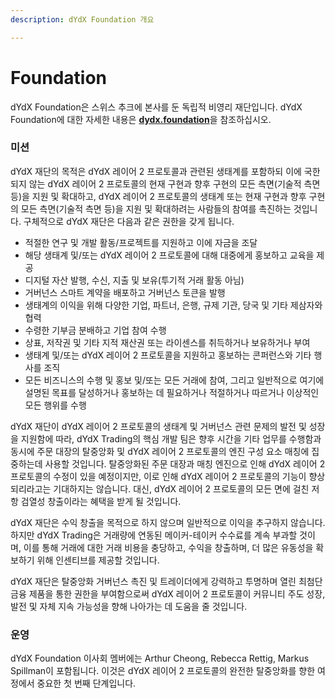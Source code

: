 ```yaml
---
description: dYdX Foundation 개요

---
```


# Foundation

dYdX Foundation은 스위스 추크에 본사를 둔 독립적 비영리 재단입니다. dYdX Foundation에 대한 자세한 내용은 [**dydx.foundation**](https://dydx.foundation)을 참조하십시오.

### 미션

dYdX 재단의 목적은 dYdX 레이어 2 프로토콜과 관련된 생태계를 포함하되 이에 국한되지 않는 dYdX 레이어 2 프로토콜의 현재 구현과 향후 구현의 모든 측면(기술적 측면 등)을 지원 및 확대하고, dYdX 레이어 2 프로토콜의 생태계 또는 현재 구현과 향후 구현의 모든 측면(기술적 측면 등)을 지원 및 확대하려는 사람들의 참여를 촉진하는 것입니다. 구체적으로 dYdX 재단은 다음과 같은 권한을 갖게 됩니다.

* 적절한 연구 및 개발 활동/프로젝트를 지원하고 이에 자금을 조달
* 해당 생태계 및/또는 dYdX 레이어 2 프로토콜에 대해 대중에게 홍보하고 교육을 제공
* 디지털 자산 발행, 수신, 지출 및 보유\(투기적 거래 활동 아님\)
* 거버넌스 스마트 계약을 배포하고 거버넌스 토큰을 발행
* 생태계의 이익을 위해 다양한 기업, 파트너, 은행, 규제 기관, 당국 및 기타 제삼자와 협력
* 수령한 기부금 분배하고 기업 참여 수행
* 상표, 저작권 및 기타 지적 재산권 또는 라이센스를 취득하거나 보유하거나 부여
* 생태계 및/또는 dYdX 레이어 2 프로토콜을 지원하고 홍보하는 콘퍼런스와 기타 행사를 조직
* 모든 비즈니스의 수행 및 홍보 및/또는 모든 거래에 참여, 그리고 일반적으로 여기에 설명된 목표를 달성하거나 홍보하는 데 필요하거나 적절하거나 따르거나 이상적인 모든 행위를 수행

dYdX 재단이 dYdX 레이어 2 프로토콜의 생태계 및 거버넌스 관련 문제의 발전 및 성장을 지원함에 따라, dYdX Trading의 핵심 개발 팀은 향후 시간을 기타 업무를 수행함과 동시에 주문 대장의 탈중앙화 및 dYdX 레이어 2 프로토콜의 엔진 구성 요소 매칭에 집중하는데 사용할 것입니다. 탈중앙화된 주문 대장과 매칭 엔진으로 인해 dYdX 레이어 2 프로토콜의 수정이 있을 예정이지만, 이로 인해 dYdX 레이어 2 프로토콜의 기능이 향상되리라고는 기대하지는 않습니다. 대신, dYdX 레이어 2 프로토콜의 모든 면에 걸친 저항 검열성 창출이라는 혜택을 받게 될 것입니다.

dYdX 재단은 수익 창출을 목적으로 하지 않으며 일반적으로 이익을 추구하지 않습니다. 하지만 dYdX Trading은 거래량에 연동된 메이커-테이커 수수료를 계속 부과할 것이며, 이를 통해 거래에 대한 거래 비용을 충당하고, 수익을 창출하며, 더 많은 유동성을 확보하기 위해 인센티브를 제공할 것입니다.

dYdX 재단은 탈중앙화 거버넌스 촉진 및 트레이더에게 강력하고 투명하며 열린 최첨단 금융 제품을 통한 권한을 부여함으로써 dYdX 레이어 2 프로토콜이 커뮤니티 주도 성장, 발전 및 자체 지속 가능성을 향해 나아가는 데 도움을 줄 것입니다.

### 운영

dYdX Foundation 이사회 멤버에는 Arthur Cheong, Rebecca Rettig, Markus Spillman이 포함됩니다. 이것은 dYdX 레이어 2 프로토콜의 완전한 탈중앙화를 향한 여정에서 중요한 첫 번째 단계입니다.

